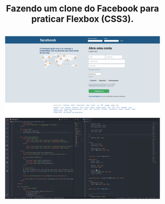 <h1 align="center">
Fazendo um clone do Facebook para praticar Flexbox (CSS3).    
</h1>

<h1 align="center">
    <img alt="Be The Hero" src="https://github.com/michelbernardods/clonefacebook/blob/master/cloneface.png"  />
    <img alt="Be The Hero" src="https://github.com/michelbernardods/clonefacebook/blob/master/facecode.png"  />
</h1>
